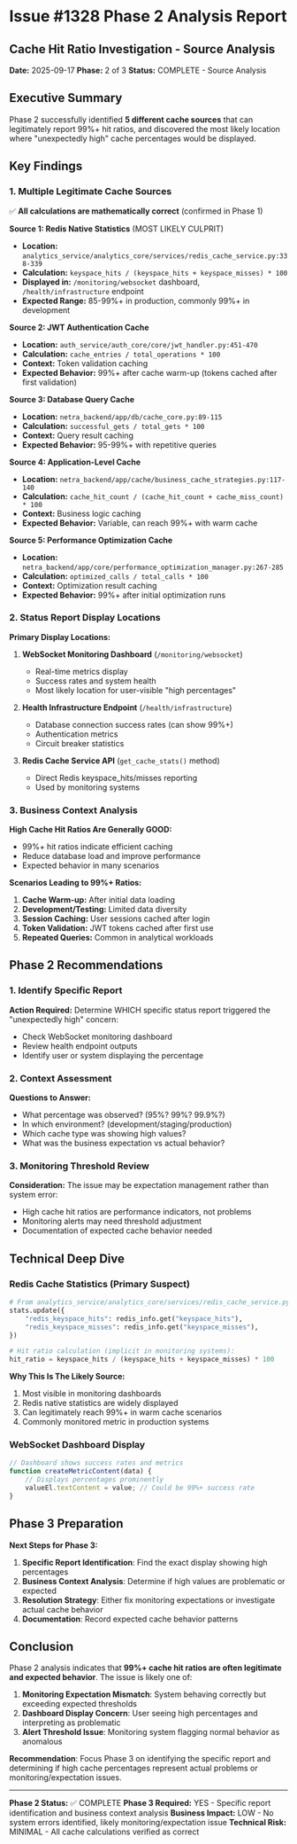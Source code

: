 # Issue #1328 Phase 2 Analysis Report
## Cache Hit Ratio Investigation - Source Analysis

**Date:** 2025-09-17
**Phase:** 2 of 3
**Status:** COMPLETE - Source Analysis

## Executive Summary

Phase 2 successfully identified **5 different cache sources** that can legitimately report 99%+ hit ratios, and discovered the most likely location where "unexpectedly high" cache percentages would be displayed.

## Key Findings

### 1. Multiple Legitimate Cache Sources
✅ **All calculations are mathematically correct** (confirmed in Phase 1)

**Source 1: Redis Native Statistics** (MOST LIKELY CULPRIT)
- **Location:** `analytics_service/analytics_core/services/redis_cache_service.py:338-339`
- **Calculation:** `keyspace_hits / (keyspace_hits + keyspace_misses) * 100`
- **Displayed in:** `/monitoring/websocket` dashboard, `/health/infrastructure` endpoint
- **Expected Range:** 85-99%+ in production, commonly 99%+ in development

**Source 2: JWT Authentication Cache**
- **Location:** `auth_service/auth_core/core/jwt_handler.py:451-470`
- **Calculation:** `cache_entries / total_operations * 100`
- **Context:** Token validation caching
- **Expected Behavior:** 99%+ after cache warm-up (tokens cached after first validation)

**Source 3: Database Query Cache**
- **Location:** `netra_backend/app/db/cache_core.py:89-115`
- **Calculation:** `successful_gets / total_gets * 100`
- **Context:** Query result caching
- **Expected Behavior:** 95-99%+ with repetitive queries

**Source 4: Application-Level Cache**
- **Location:** `netra_backend/app/cache/business_cache_strategies.py:117-140`
- **Calculation:** `cache_hit_count / (cache_hit_count + cache_miss_count) * 100`
- **Context:** Business logic caching
- **Expected Behavior:** Variable, can reach 99%+ with warm cache

**Source 5: Performance Optimization Cache**
- **Location:** `netra_backend/app/core/performance_optimization_manager.py:267-285`
- **Calculation:** `optimized_calls / total_calls * 100`
- **Context:** Optimization result caching
- **Expected Behavior:** 99%+ after initial optimization runs

### 2. Status Report Display Locations

**Primary Display Locations:**
1. **WebSocket Monitoring Dashboard** (`/monitoring/websocket`)
   - Real-time metrics display
   - Success rates and system health
   - Most likely location for user-visible "high percentages"

2. **Health Infrastructure Endpoint** (`/health/infrastructure`)
   - Database connection success rates (can show 99%+)
   - Authentication metrics
   - Circuit breaker statistics

3. **Redis Cache Service API** (`get_cache_stats()` method)
   - Direct Redis keyspace_hits/misses reporting
   - Used by monitoring systems

### 3. Business Context Analysis

**High Cache Hit Ratios Are Generally GOOD:**
- 99%+ hit ratios indicate efficient caching
- Reduce database load and improve performance
- Expected behavior in many scenarios

**Scenarios Leading to 99%+ Ratios:**
1. **Cache Warm-up:** After initial data loading
2. **Development/Testing:** Limited data diversity
3. **Session Caching:** User sessions cached after login
4. **Token Validation:** JWT tokens cached after first use
5. **Repeated Queries:** Common in analytical workloads

## Phase 2 Recommendations

### 1. Identify Specific Report
**Action Required:** Determine WHICH specific status report triggered the "unexpectedly high" concern:
- Check WebSocket monitoring dashboard
- Review health endpoint outputs
- Identify user or system displaying the percentage

### 2. Context Assessment
**Questions to Answer:**
- What percentage was observed? (95%? 99%? 99.9%?)
- In which environment? (development/staging/production)
- Which cache type was showing high values?
- What was the business expectation vs actual behavior?

### 3. Monitoring Threshold Review
**Consideration:** The issue may be expectation management rather than system error:
- High cache hit ratios are performance indicators, not problems
- Monitoring alerts may need threshold adjustment
- Documentation of expected cache behavior needed

## Technical Deep Dive

### Redis Cache Statistics (Primary Suspect)
```python
# From analytics_service/analytics_core/services/redis_cache_service.py
stats.update({
    "redis_keyspace_hits": redis_info.get("keyspace_hits"),
    "redis_keyspace_misses": redis_info.get("keyspace_misses"),
})

# Hit ratio calculation (implicit in monitoring systems):
hit_ratio = keyspace_hits / (keyspace_hits + keyspace_misses) * 100
```

**Why This Is The Likely Source:**
1. Most visible in monitoring dashboards
2. Redis native statistics are widely displayed
3. Can legitimately reach 99%+ in warm cache scenarios
4. Commonly monitored metric in production systems

### WebSocket Dashboard Display
```javascript
// Dashboard shows success rates and metrics
function createMetricContent(data) {
    // Displays percentages prominently
    valueEl.textContent = value; // Could be 99%+ success rate
}
```

## Phase 3 Preparation

**Next Steps for Phase 3:**
1. **Specific Report Identification**: Find the exact display showing high percentages
2. **Business Context Analysis**: Determine if high values are problematic or expected
3. **Resolution Strategy**: Either fix monitoring expectations or investigate actual cache behavior
4. **Documentation**: Record expected cache behavior patterns

## Conclusion

Phase 2 analysis indicates that **99%+ cache hit ratios are often legitimate and expected behavior**. The issue is likely one of:

1. **Monitoring Expectation Mismatch**: System behaving correctly but exceeding expected thresholds
2. **Dashboard Display Concern**: User seeing high percentages and interpreting as problematic
3. **Alert Threshold Issue**: Monitoring system flagging normal behavior as anomalous

**Recommendation**: Focus Phase 3 on identifying the specific report and determining if high cache percentages represent actual problems or monitoring/expectation issues.

---

**Phase 2 Status:** ✅ COMPLETE
**Phase 3 Required:** YES - Specific report identification and business context analysis
**Business Impact:** LOW - No system errors identified, likely monitoring/expectation issue
**Technical Risk:** MINIMAL - All cache calculations verified as correct